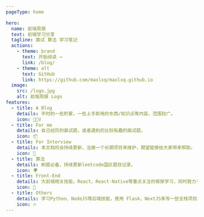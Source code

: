 ```yaml
---
pageType: home

hero:
  name: 前端周报
  text: 前端学习分享
  tagline: 面试 算法 学习笔记
  actions:
    - theme: brand
      text: 开始阅读 →
      link: /blog/
    - theme: alt
      text: GitHub
      link: https://github.com/maxlxq/maxlxq.github.io
  image:
    src: /logo.jpg
    alt: 前端周报 Logo
features:
  - title: A Blog
    details: 平时的一些积累，一些上手即用的东西/知识点等内容，范围较广。
    icon: 🏃🏻‍♀️
  - title: For me
    details: 自己经历的面试题，或者遇到的比较有趣的面试题。
    icon: 📦
  - title: For Interview
    details: 本文档将会持续更新，当做一个长期项目来维护，期望能够给大家带来帮助。
    icon: 🎨
  - title: 算法
    details: 刷题必备，持续更新leetcode国区题目记录。
    icon: 🌍
  - title: Front-End
    details: 大前端相关技能，React、React-Native等重点关注的框架学习，同时致力于Flutter、原生开发。
    icon: 🌈
  - title: Others
    details: 学习Python、NodeJS等后端技能，使用 Flask、NextJS来写一些全栈项目。
    icon: 🔥
---
```

